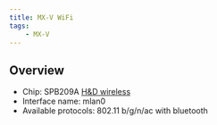 ```yaml
---
title: MX-V WiFi
tags:
    - MX-V
---
```

## Overview
- Chip: SPB209A [H&D wireless](http://ww.hdwireless.se/index.php/products/wi-fi-products/item/226-spb209a/226-spb209a)
- Interface name: mlan0
- Available protocols: 802.11 b/g/n/ac with bluetooth
